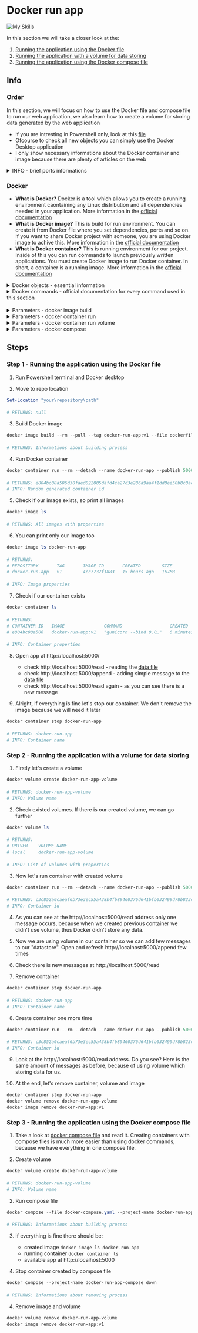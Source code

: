 # Docker run app
[![My Skills](https://skillicons.dev/icons?i=docker,powershell)](https://skillicons.dev)

In this section we will take a closer look at the:
1. [Running the application using the Docker file](#step-1---running-the-application-using-the-docker-file)
2. [Running the application with a volume for data storing](#step-2---running-the-application-with-a-volume-for-data-storing)
3. [Running the application using the Docker compose file](#step-3---running-the-application-using-the-docker-compose-file)

## Info
### Order 
In this section, we will focus on how to use the Docker file and compose file to run our web application, we also learn how to create a volume for storing data generated by the web application
* If you are intresting in Powershell only, look at this [file](DockerRunApp.ps1)
* Ofcourse to check all new objects you can simply use the Docker Desktop application
* I only show necessary informations about the Docker container and image because there are plenty of articles on the web

<details>
<summary> INFO - brief ports informations</summary>

| Port      | Protocol |
| --------- | -------- |
| 20/21     | (FTP) File Transfer Protocol |
| 2         | (SSH) Secure Shell |
| 80        | (HTTP) Hypertext Transfer Protocol |
| 443       | (HTTPS) Hypertext Transfer Protocol over SSL/TLS |
| 5000      | It is a port for Flask development server and several other applications |

</details>

### Docker 
* **What is Docker?** Docker is a tool which allows you to create a running environment caontaining any Linux distribution and all dependencies needed in your application. More information in the [official documentation](https://docs.docker.com/guides/docker-overview/) 
* **What is Docker image?** This is build for run environment. You can create it from Docker file where you set dependencies, ports and so on. If you want to share Docker project with someone, you are using Docker image to achive this. More information in the [official documentation](https://docs.docker.com/guides/docker-overview/#images) 
* **What is Docker container?** This is running environment for our project. Inside of this you can run commands to launch previously written applications. You must create Docker image to run Docker container. In short, a container is a running image. More information in the [official documentation](https://docs.docker.com/guides/docker-overview/#containers) 

<details>
<summary> Docker objects - essential information</summary>
</br>

![DockerObjects](images/DockerFundamentals.drawio.png)

</details>

<details>
<summary> Docker commands - official documentation for every command used in this section</summary>
</br>

* Images
    * [docker image build](https://docs.docker.com/reference/cli/docker/image/build/)
    * [docker image ls](https://docs.docker.com/reference/cli/docker/image/ls/)
    * [docker image remove](https://docs.docker.com/reference/cli/docker/image/rm/)
* Containers
    * [docker container run](https://docs.docker.com/reference/cli/docker/container/run/)
    * [docker container ls](https://docs.docker.com/reference/cli/docker/container/ls/)
    * [docker container stop](https://docs.docker.com/reference/cli/docker/container/stop/)
* Volumes
    * [docker volume create](https://docs.docker.com/reference/cli/docker/volume/create/)
    * [docker volume ls](https://docs.docker.com/reference/cli/docker/volume/ls/)
    * [docker volume remove](https://docs.docker.com/reference/cli/docker/volume/rm/)
* Compose 
    * [docker compose](https://docs.docker.com/reference/cli/docker/compose/)

</details>
</br>

<details>
<summary> Parameters - docker image build </summary>


| Parameter | Value                 | Description |
| --------- | -----                 | ----------- |
| --rm      | _switch_              | Removing intermediate containers after a successful build |
| --pull    | _switch_              | Always attempt to pull a newer version of the image |
| --tag     | {name:tag}            | Image name, it can't contains large characters |
| --file    | {path_to_docker_file} | Build image using a specified Dockerfile  |
| PATH      | .                     | This parameter specifies where to find the files for the "context" of the build on the Docker daemon |

</details>

<details>
<summary> Parameters - docker container run </summary>

| Parameter     | Value                 | Description |
| ---------     | -----                 | ----------- |
| --rm          | _switch_              | Use it if you'd like Docker to automatically clean up the container and remove the file system when the container exits |
| --detach      | _switch_              | Running container in detach mode and return container id |
| --name        | {name}                | Container name, it can't contains large characters |
| --publish     | {port/protocol}       | This parameter bind container port 5000 to TCP port 5000 of the host |
| IMAGE_NAME    | {image_name}          | This parameter specifies where to find the files for the "context" of the build on the Docker daemon |

</details>

<details>
<summary> Parameters - docker container run volume </summary>

| Parameter     | Value                         | Description |
| ---------     | -----                         | ----------- |
| --volume      | {volume_name}:{folderPath}    | Use this parameter to attach a volume to a container and specify the folder path to copy to the volume |

</details>

<details>
<summary> Parameters - docker compose </summary>

| Parameter         | Value         | Description |
| ---------         | -----         | ----------- |
| --file            | {filePath}    | Docker compose file path |
| --project-name    | {name}        | Project name created from compose file |
| --detach          | _switch_      | Run in detach mode |

</details>


## Steps

### Step 1 - Running the application using the Docker file

1. Run Powershell terminal and Docker desktop

2. Move to repo location

```powershell
Set-Location "your\repository\path"

# RETURNS: null
```

3. Build Docker image

```powershell
docker image build --rm --pull --tag docker-run-app:v1 --file dockerfile .

# RETURNS: Informations about building process
```

4. Run Docker container

```powershell
docker container run --rm --detach --name docker-run-app --publish 5000:5000/tcp docker-run-app:v1

# RETURNS: e804bc08a506d30faed022005dafd4ca27d3e286a9aa4f1dd0ee50b8c0ace3ad
# INFO: Random generated container id
```

5. Check if our image exists, so print all images

```powershell
docker image ls

# RETURNS: All images with properties
```

6. You can print only our image too 

```powershell
docker image ls docker-run-app

# RETURNS:
# REPOSITORY       TAG       IMAGE ID       CREATED        SIZE
# docker-run-app   v1        4cc7737f1883   15 hours ago   167MB

# INFO: Image properties
```

7. Check if our container exists

```powershell
docker container ls

# RETURNS: 
# CONTAINER ID   IMAGE               COMMAND                  CREATED         STATUS         PORTS                    NAMES
# e804bc08a506   docker-run-app:v1   "gunicorn --bind 0.0…"   6 minutes ago   Up 6 minutes   0.0.0.0:5000->5000/tcp   docker-run-app

# INFO: Container properties
```

8. Open app at http://localhost:5000/
    - check http://localhost:5000/read - reading the [data file](../FirstLook/App/data/data.txt)
    - check http://localhost:5000/append - adding simple message to the [data file](../FirstLook/App/data/data.txt)
    - check http://localhost:5000/read again - as you can see there is a new message 

9. Alright, if everything is fine let's stop our container. We don't remove the image because we will need it later

```powershell
docker container stop docker-run-app

# RETURNS: docker-run-app
# INFO: Container name 
```

### Step 2 - Running the application with a volume for data storing

1. Firstly let's create a volume

```powershell
docker volume create docker-run-app-volume

# RETURNS: docker-run-app-volume
# INFO: Volume name 
```

2. Check existed volumes. If there is our created volume, we can go further

```powershell
docker volume ls

# RETURNS: 
# DRIVER    VOLUME NAME
# local     docker-run-app-volume

# INFO: List of volumes with properties 
```

3. Now let's run container with created volume

```powershell
docker container run --rm --detach --name docker-run-app --publish 5000:5000/tcp --volume docker-run-app-volume:/app/data docker-run-app:v1

# RETURNS: c3c852a0caeaf6b73e3ec55a438b4fb89460376d641bfb032499d78b823cc493
# INFO: Container id
```

4. As you can see at the http://localhost:5000/read address only one message occurs, because when we created previous container we didn't use volume, thus Docker didn't store any data. 

5. Now we are using volume in our container so we can add few messages to our "datastore". Open and refresh http://localhost:5000/append few times

6. Check there is new messages at http://localhost:5000/read

7. Remove container

```powershell
docker container stop docker-run-app

# RETURNS: docker-run-app
# INFO: Container name 
```

8. Create container one more time

```powershell
docker container run --rm --detach --name docker-run-app --publish 5000:5000/tcp --volume docker-run-app-volume:/app/data docker-run-app:v1

# RETURNS: c3c852a0caeaf6b73e3ec55a438b4fb89460376d641bfb032499d78b823cc493
# INFO: Container id
```

9. Look at the http://localhost:5000/read address. Do you see? Here is the same amount of messages as before, because of using volume which storing data for us.

10. At the end, let's remove container, volume and image

```powershell
docker container stop docker-run-app
docker volume remove docker-run-app-volume
docker image remove docker-run-app:v1
```

### Step 3 - Running the application using the Docker compose file

1. Take a look at [docker compose file](../docker-compose.yaml) and read it. Creating containers with compose files is much more easier than using docker commands, because we have everything in one compose file. 

2. Create volume

```powershell
docker volume create docker-run-app-volume

# RETURNS: docker-run-app-volume
# INFO: Volume name 
```

2. Run compose file

```powershell
docker compose --file docker-compose.yaml --project-name docker-run-app-compose up --detach

# RETURNS: Informations about building process
```

3. If everything is fine there should be:
    * created image `docker image ls docker-run-app`
    * running container `docker container ls`
    * available app at http://localhost:5000

3. Stop container created by compose file

```powershell
docker compose --project-name docker-run-app-compose down

# RETURNS: Informations about removing process
```

4. Remove image and volume

```powershell
docker volume remove docker-run-app-volume
docker image remove docker-run-app:v1
```
